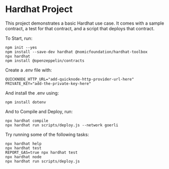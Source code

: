 # Hardhat Project

This project demonstrates a basic Hardhat use case. It comes with a sample contract, a test for that contract, and a script that deploys that contract.

To Start, run:

```
npm init --yes
npm install --save-dev hardhat @nomicfoundation/hardhat-toolbox
npx hardhat
npm install @openzeppelin/contracts
```

Create a .env file with:

```
QUICKNODE_HTTP_URL="add-quicknode-http-provider-url-here"
PRIVATE_KEY="add-the-private-key-here"
```
And install the .env using:
```
npm install dotenv
```

And to Compile and Deploy, run:
```
npx hardhat compile
npx hardhat run scripts/deploy.js --network goerli
```

Try running some of the following tasks:

```shell
npx hardhat help
npx hardhat test
REPORT_GAS=true npx hardhat test
npx hardhat node
npx hardhat run scripts/deploy.js
```
